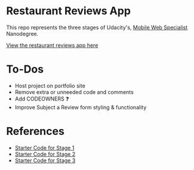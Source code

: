# Restaurant Reviews App

This repo represents the three stages of Udacity's, [Mobile Web Specialist](https://www.udacity.com/course/mobile-web-specialist-nanodegree--nd024) Nanodegree.

[View the restaurant reviews app here](https://scrabill-restaurant-reviews.netlify.com/)

# To-Dos
- Host project on portfolio site
- Remove extra or unneeded code and comments
- Add CODEOWNERS :question:
- Improve Subject a Review form styling & functionality


# References
- [Starter Code for Stage 1](https://github.com/udacity/mws-restaurant-stage-1)
- [Starter Code for Stage 2](https://github.com/udacity/mws-restaurant-stage-2)
- [Starter Code for Stage 3](https://github.com/udacity/mws-restaurant-stage-3)
